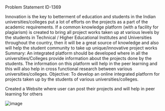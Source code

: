 Problem Statement ID-1369

Innovation is the key to betterment of education and students in the Indian universities/colleges put a lot of efforts on the projects as a part of the academic requirements. If a common knowledge platform (with a facility for plagiarism) is created to bring all project works taken up at various levels by the students in Technical / Higher Educational Institutes and Universities throughout the country, then it will be a great source of knowledge and also will help the student community to take up unique/innovative project works Summary: An integrated platform should be developed where in all the universities/Colleges provide information about the projects done by the students. The information on this platform will help in the peer learning and this will also help in cross functional research between various universities/colleges. Objective: To develop an online integrated platform for projects taken up by the students of various universities/colleges.

Created a Website where user can post their projects and will help in peer learning for others

![image](https://github.com/divyomm/SIH-GDSC-Problem/assets/110224064/2486c75e-03d4-4e2e-94cd-c8246a2ac059)
